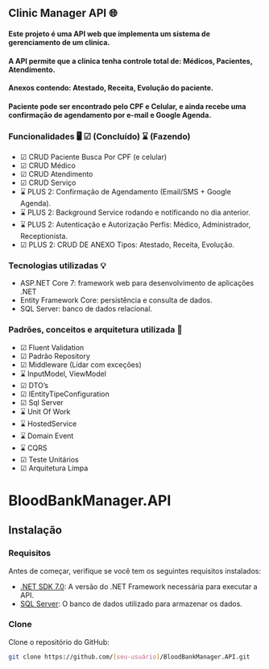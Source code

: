 ## Clinic Manager API 🌐

#### Este projeto é uma API web que implementa um sistema de gerenciamento de um clinica.
#### A API permite que a clinica tenha controle total de: Médicos, Pacientes, Atendimento.
#### Anexos contendo: Atestado, Receita, Evolução do paciente.
#### Paciente pode ser encontrado pelo CPF e Celular, e ainda recebe uma confirmação de agendamento por e-mail e Google Agenda.


### Funcionalidades 🖥️  ☑ (Concluído) ⌛ (Fazendo)


- ☑ CRUD Paciente Busca Por CPF (e celular)
- ☑ CRUD Médico
- ☑ CRUD Atendimento
- ☑ CRUD Serviço
- ⌛ PLUS 2: Confirmação de Agendamento (Email/SMS + Google Agenda).
- ⌛ PLUS 2: Background Service rodando e notificando no dia anterior.
- ⌛ PLUS 2: Autenticação e Autorização Perfis: Médico, Administrador, Receptionista.
- ☑ PLUS 2: CRUD DE ANEXO Tipos: Atestado, Receita, Evolução.
  

### Tecnologias utilizadas 💡


- ASP.NET Core 7: framework web para desenvolvimento de aplicações .NET
- Entity Framework Core: persistência e consulta de dados.
- SQL Server: banco de dados relacional.
  

### Padrões, conceitos e arquitetura utilizada 📂


- ☑ Fluent Validation
- ☑ Padrão Repository
- ☑ Middleware (Lidar com exceções)
- ⌛ InputModel, ViewModel
- ☑ DTO’s 
- ☑ IEntityTipeConfiguration 
- ☑ Sql Server 
- ⌛ Unit Of Work
- ⌛ HostedService
- ⌛ Domain Event
- ⌛ CQRS
- ☑ Teste Unitários
- ☑ Arquitetura Limpa

 # BloodBankManager.API

## Instalação

### Requisitos

Antes de começar, verifique se você tem os seguintes requisitos instalados:

- [.NET SDK 7.0](https://dotnet.microsoft.com/download/dotnet/7.0): A versão do .NET Framework necessária para executar a API.
- [SQL Server](https://www.microsoft.com/en-us/sql-server): O banco de dados utilizado para armazenar os dados.

### Clone

Clone o repositório do GitHub:

```bash
git clone https://github.com/[seu-usuário]/BloodBankManager.API.git
